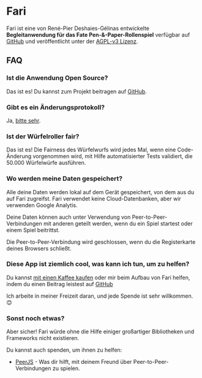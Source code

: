 # Fari

Fari ist eine von René-Pier Deshaies-Gélinas entwickelte <b>Begleitanwendung für das Fate Pen-&-Paper-Rollenspiel</b> verfügbar auf [GitHub](https://github.com/fariapp/fari) und veröffentlicht unter der [AGPL-v3 Lizenz](https://choosealicense.com/licenses/agpl-3.0/).

## FAQ

### Ist die Anwendung Open Source?

Das ist es! Du kannst zum Projekt beitragen auf [GitHub](https://github.com/fariapp/fari).

### Gibt es ein Änderungsprotokoll?

Ja, [bitte sehr](/changelog).

### Ist der Würfelroller fair?

Das ist es! Die Fairness des Würfelwurfs wird jedes Mal, wenn eine Code-Änderung vorgenommen wird, mit Hilfe automatisierter Tests validiert, die 50.000 Würfelwürfe ausführen.

### Wo werden meine Daten gespeichert?

Alle deine Daten werden lokal auf dem Gerät gespeichert, von dem aus du auf Fari zugreifst.
Fari verwendet keine Cloud-Datenbanken, aber wir verwenden Google Analytis.

Deine Daten können auch unter Verwendung von Peer-to-Peer-Verbindungen mit anderen geteilt werden, wenn du ein Spiel startest oder einem Spiel beitrittst.

Die Peer-to-Peer-Verbindung wird geschlossen, wenn du die Registerkarte deines Browsers schließt.

### Diese App ist ziemlich cool, was kann ich tun, um zu helfen?

Du kannst [mit einen Kaffee kaufen](https://ko-fi.com/rpdeshaies) oder mir beim Aufbau von Fari helfen, indem du einen Beitrag leistest auf [GitHub](https://github.com/fariapp/fari)

Ich arbeite in meiner Freizeit daran, und jede Spende ist sehr willkommen. 😊

### Sonst noch etwas?

Aber sicher! Fari würde ohne die Hilfe einiger großartiger Bibliotheken und Frameworks nicht existieren.

Du kannst auch spenden, um ihnen zu helfen:

- [PeerJS](https://opencollective.com/peer) - Was dir hilft, mit deinem Freund über Peer-to-Peer-Verbindungen zu spielen.
